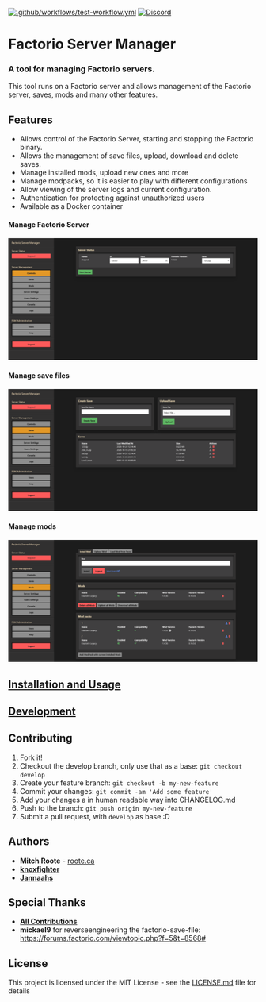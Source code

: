 [![.github/workflows/test-workflow.yml](https://github.com/OpenFactorioServerManager/factorio-server-manager/workflows/.github/workflows/test-workflow.yml/badge.svg)](https://github.com/OpenFactorioServerManager/factorio-server-manager/actions)
[![Discord](https://img.shields.io/discord/779512040934342687?label=Discord)](https://discord.gg/SB647WmSbU)

# Factorio Server Manager

### A tool for managing Factorio servers.
This tool runs on a Factorio server and allows management of the Factorio server, saves, mods and many other features.

## Features
* Allows control of the Factorio Server, starting and stopping the Factorio binary.
* Allows the management of save files, upload, download and delete saves.
* Manage installed mods, upload new ones and more
* Manage modpacks, so it is easier to play with different configurations
* Allow viewing of the server logs and current configuration.
* Authentication for protecting against unauthorized users
* Available as a Docker container

#### Manage Factorio Server
![Factorio Server Manager Screenshot](screenshots/Screenshot_Controls.png)

#### Manage save files
![Factorio Server Manager Screenshot](screenshots/Screenshot_Saves.png)

#### Manage mods
![Factorio Server Manager Screenshot](screenshots/Screenshot_Mods.png)

## [Installation and Usage](https://github.com/OpenFactorioServerManager/factorio-server-manager/wiki/Installation-and-Usage)

## [Development](https://github.com/OpenFactorioServerManager/factorio-server-manager/wiki/Development)

## Contributing
1. Fork it!
2. Checkout the develop branch, only use that as a base: `git checkout develop`
2. Create your feature branch: `git checkout -b my-new-feature`
3. Commit your changes: `git commit -am 'Add some feature'`
4. Add your changes a in human readable way into CHANGELOG.md
4. Push to the branch: `git push origin my-new-feature`
5. Submit a pull request, with `develop` as base :D

## Authors

* **Mitch Roote** - [roote.ca](https://roote.ca)
* **[knoxfighter](https://github.com/knoxfighter)**
* **[Jannaahs](https://github.com/jannaahs)**

## Special Thanks
- **[All Contributions](https://github.com/OpenFactorioServerManager/factorio-server-manager/graphs/contributors)**
- **mickael9** for reverseengineering the factorio-save-file: https://forums.factorio.com/viewtopic.php?f=5&t=8568#

## License

This project is licensed under the MIT License - see the [LICENSE.md](LICENSE.md) file for details

